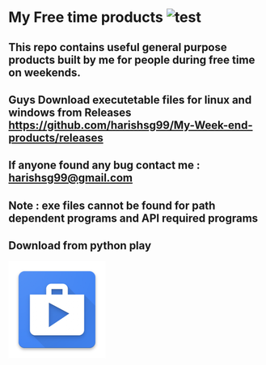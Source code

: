 # My Free time products ![test](https://forthebadge.com/images/badges/made-with-python.svg)
## This repo  contains useful general purpose products built by me for people during free time on weekends.

## Guys Download executetable files for linux and windows from Releases https://github.com/harishsg99/My-Week-end-products/releases
## If anyone found any bug contact me : harishsg99@gmail.com 
## Note : exe files cannot be found for path dependent programs and API required programs
## Download from python play 
[![Deploy](https://github.com/harishsg99/Scoop-Store/blob/master/192.png)](https://pythonplay.ml/)
